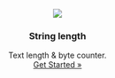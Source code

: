 <p align="center">
    <a href="https://github.com/victor-savinov/string-length">
        <img src="https://github.com/victor-savinov/icons/blob/master/string-length/raised-128.png">
    </a>
</p>

<h3 align="center">String length</h3>

<p align="center">
    Text length & byte counter.
    <br>
    <a href="https://chrome.google.com/webstore/detail/string-length/bnbgafdjiinlgnjaedmfaablklnafpka">Get Started »</a>
</p>

